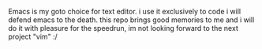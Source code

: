Emacs is my goto choice for text editor. i use it exclusively to code
i will defend emacs to the death.
this repo brings good memories to me and i will do it with pleasure for the speedrun, im not looking forward to the next project "vim" :/
